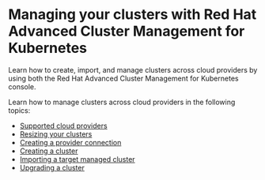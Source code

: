 # Managing your clusters with Red Hat Advanced Cluster Management for Kubernetes

Learn how to create, import, and manage clusters across cloud providers by using both the Red Hat Advanced Cluster Management for Kubernetes console.

Learn how to manage clusters across cloud providers in the following topics:

- [Supported cloud providers](../install/supported_clouds.md)
- [Resizing your clusters](manage_cluster/scale.md)
- [Creating a provider connection](manage_cluster/prov_conn.md)
- [Creating a cluster](manage_cluster/create.md)
- [Importing a target managed cluster](manage_cluster/import.md)
- [Upgrading a cluster](manage_cluster/upgrade.md)
